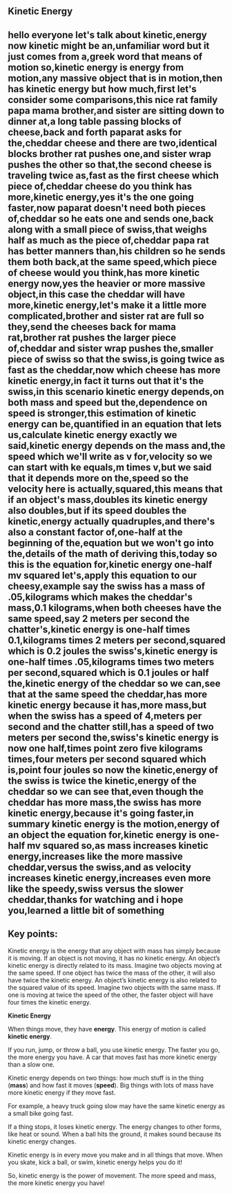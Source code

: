 ## Kinetic Energy
hello everyone let's talk about kinetic,energy now kinetic might be an,unfamiliar word but it just comes from a,greek word that means of motion so,kinetic energy is energy from motion,any massive object that is in motion,then has kinetic energy but how much,first let's consider some comparisons,this nice rat family papa mama brother,and sister are sitting down to dinner at,a long table passing blocks of cheese,back and forth paparat asks for the,cheddar cheese and there are two,identical blocks brother rat pushes one,and sister wrap pushes the other so that,the second cheese is traveling twice as,fast as the first cheese which piece of,cheddar cheese do you think has more,kinetic energy,yes it's the one going faster,now paparat doesn't need both pieces of,cheddar so he eats one and sends one,back along with a small piece of swiss,that weighs half as much as the piece of,cheddar papa rat has better manners than,his children so he sends them both back,at the same speed,which piece of cheese would you think,has more kinetic energy now,yes the heavier or more massive object,in this case the cheddar will have more,kinetic energy,let's make it a little more complicated,brother and sister rat are full so they,send the cheeses back for mama rat,brother rat pushes the larger piece of,cheddar and sister wrap pushes the,smaller piece of swiss so that the swiss,is going twice as fast as the cheddar,now which cheese has more kinetic energy,in fact it turns out that it's the swiss,in this scenario kinetic energy depends,on both mass and speed but the,dependence on speed is stronger,this estimation of kinetic energy can be,quantified in an equation that lets us,calculate kinetic energy exactly we said,kinetic energy depends on the mass and,the speed which we'll write as v for,velocity so we can start with ke equals,m times v,but we said that it depends more on the,speed so the velocity here is actually,squared,this means that if an object's mass,doubles its kinetic energy also doubles,but if its speed doubles the kinetic,energy actually quadruples,and there's also a constant factor of,one-half at the beginning of the,equation but we won't go into the,details of the math of deriving this,today so this is the equation for,kinetic energy one-half mv squared let's,apply this equation to our cheesy,example say the swiss has a mass of .05,kilograms which makes the cheddar's mass,0.1 kilograms,when both cheeses have the same speed,say 2 meters per second the chatter's,kinetic energy is one-half times 0.1,kilograms times 2 meters per second,squared which is 0.2 joules the swiss's,kinetic energy is one-half times .05,kilograms times two meters per second,squared which is 0.1 joules or half the,kinetic energy of the cheddar so we can,see that at the same speed the cheddar,has more kinetic energy because it has,more mass,but when the swiss has a speed of 4,meters per second and the chatter still,has a speed of two meters per second the,swiss's kinetic energy is now one half,times point zero five kilograms times,four meters per second squared which is,point four joules so now the kinetic,energy of the swiss is twice the kinetic,energy of the cheddar so we can see that,even though the cheddar has more mass,the swiss has more kinetic energy,because it's going faster,in summary kinetic energy is the motion,energy of an object the equation for,kinetic energy is one-half mv squared so,as mass increases kinetic energy,increases like the more massive cheddar,versus the swiss,and as velocity increases kinetic energy,increases even more like the speedy,swiss versus the slower cheddar,thanks for watching and i hope you,learned a little bit of something
--- 
## Key points:
Kinetic energy is the energy that any object with mass has simply because it is moving. If an object is not moving, it has no kinetic energy.
An object’s kinetic energy is directly related to its mass. Imagine two objects moving at the same speed. If one object has twice the mass of the other, it will also have twice the kinetic energy.
An object’s kinetic energy is also related to the squared value of its speed. Imagine two objects with the same mass. If one is moving at twice the speed of the other, the faster object will have four times the kinetic energy.

**Kinetic Energy**

When things move, they have **energy**. This energy of motion is called **kinetic energy**.

If you run, jump, or throw a ball, you use kinetic energy. The faster you go, the more energy you have. A car that moves fast has more kinetic energy than a slow one.

Kinetic energy depends on two things: how much stuff is in the thing (**mass**) and how fast it moves (**speed**). Big things with lots of mass have more kinetic energy if they move fast.

For example, a heavy truck going slow may have the same kinetic energy as a small bike going fast.

If a thing stops, it loses kinetic energy. The energy changes to other forms, like heat or sound. When a ball hits the ground, it makes sound because its kinetic energy changes.

Kinetic energy is in every move you make and in all things that move. When you skate, kick a ball, or swim, kinetic energy helps you do it!

So, kinetic energy is the power of movement. The more speed and mass, the more kinetic energy you have!
